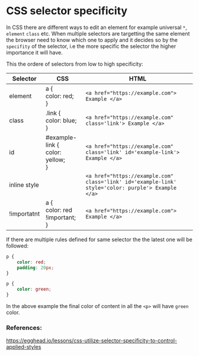 # CSS selector specificity

In CSS there are different ways to edit an element for example universal `*`, `element` `class` etc. When multiple selectors are targetting the same element the browser need to know which one to apply and it decides so by the `specifity` of the selector, i.e the more specific the selector the higher importance it will have.

This the ordere of selectors from low to high specificity:

| Selector     | CSS                                       | HTML                                                                                               |
| ------------ | ----------------------------------------- | -------------------------------------------------------------------------------------------------- |
| element      | a { <br> color: red; <br>}                | `<a href="https://example.com"> Example </a>`                                                      |
| class        | .link { <br> color: blue; <br>}           | `<a href="https://example.com" class='link'> Example </a>`                                         |
| id           | #example-link { <br> color: yellow; <br>} | `<a href="https://example.com" class='link' id='example-link'> Example </a>`                       |
| inline style |                                           | `<a href="https://example.com" class='link' id='example-link' style='color: purple'> Example </a>` |
| !importatnt  | a { <br> color: red !important; <br>}     | `<a href="https://example.com"> Example </a>`                                                      |

If there are multiple rules defined for same selector the the latest one will be followed:

```css
p {
    color: red;
    padding: 20px;
}

p {
    color: green;
}
```

In the above example the final color of content in all the `<p>` will have `green` color.

### References:

https://egghead.io/lessons/css-utilize-selector-specificity-to-control-applied-styles
